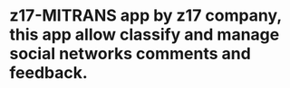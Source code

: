 # z17-MITRANS app by z17 company, this app allow classify and manage social networks comments and feedback.
